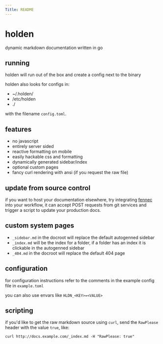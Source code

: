 ```yaml
---
Title: README
---
```


# holden

dynamic markdown documentation written in go

## running

holden will run out of the box and create a config next to the binary

holden also looks for configs in:
- ~/.holden/
- /etc/holden
- ./

with the filename `config.toml`.

## features

- no javascript
- entirely server sided
- reactive formatting on mobile
- easily hackable css and formatting
- dynamically generated sidebar/index
- optional custom pages
- fancy curl rendering with ansi (if you request the raw file)

## update from source control

if you want to host your documentation elsewhere, try integrating [fennec](https://github.com/endigma/fennec) into your workflow, it can accept POST requests from git services and trigger a script to update your production docs.

## custom system pages

- `_sidebar.md` in the docroot will replace the default autogenned sidebar
- `_index.md` will be the index for a folder, if a folder has an index it is clickable in the autogenned sidebar
- `_404.md` in the docroot will replace the default 404 page

## configuration

for configuration instructions refer to the comments in the example config file in `example.toml`

you can also use envars like `HLDN_<KEY>=<VALUE>`

## scripting

if you'd like to get the raw markdown source using `curl`, send the `RawPlease` header with the value `true`, like:

```
curl http://docs.example.com/_index.md -H "RawPlease: true"
```